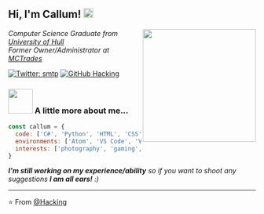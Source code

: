 <h2> Hi, I'm Callum! <img src="https://media.giphy.com/media/VdoIFLsMIlwzfKD520/giphy.gif" width="20"></h2>
<img align='right' src="https://media.giphy.com/media/X74GovIqGMZYxXblCL/giphy.gif" width="230">
<p><em>Computer Science Graduate from <a href="https://www.hull.ac.uk/">University of Hull</a></br>Former Owner/Administrator at <a href="https://www.mctrades.org">MCTrades</a> 
</em></p>

[![Twitter: smtp](https://img.shields.io/twitter/follow/smtp?style=social)](https://twitter.com/smtp)
[![GitHub Hacking](https://img.shields.io/github/followers/Hacking?label=follow&style=social)](https://github.com/Hacking)


### <img src="https://media.giphy.com/media/VgCDAzcKvsR6OM0uWg/giphy.gif" width="50"> A little more about me...  

```javascript
const callum = {
  code: ['C#', 'Python', 'HTML', 'CSS'],
  environments: ['Atom', 'VS Code', 'Visual Studio', 'Eclipse'],
  interests: ['photography', 'gaming', 'netflix'],
}
```

<em><b>I'm still working on my experience/ability</b> so if you want to shoot any suggestions <b>I am all ears!</b> :)</em>

---

⭐️ From [@Hacking](https://github.com/Hacking)
